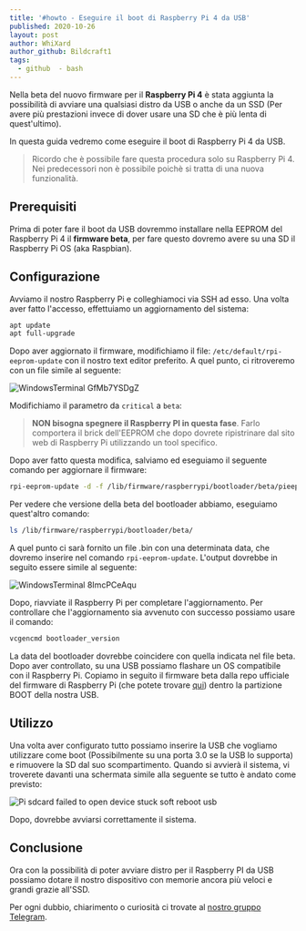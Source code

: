 ```yaml
---
title: '#howto - Eseguire il boot di Raspberry Pi 4 da USB'
published: 2020-10-26
layout: post
author: WhiXard
author_github: Bildcraft1
tags:
  - github  - bash
---
```

Nella beta del nuovo firmware per il **Raspberry Pi 4** è stata aggiunta la possibilità di avviare una qualsiasi distro da USB o anche da un SSD (Per avere più prestazioni invece di dover usare una SD che è più lenta di quest'ultimo).

In questa guida vedremo come eseguire il boot di Raspberry Pi 4 da USB.

> Ricordo che è possibile fare questa procedura solo su Raspberry Pi 4. Nei predecessori non è possibile poichè si tratta di una nuova funzionalità.

## Prerequisiti

Prima di poter fare il boot da USB dovremmo installare nella EEPROM del Raspberry Pi 4 il **firmware beta**, per fare questo dovremo avere su una SD il Raspberry Pi OS (aka Raspbian).

## Configurazione

Avviamo il nostro Raspberry Pi e colleghiamoci via SSH ad esso. Una volta aver fatto l'accesso, effettuiamo un aggiornamento del sistema:

```bash
apt update
apt full-upgrade
```

Dopo aver aggiornato il firmware, modifichiamo il file: `/etc/default/rpi-eeprom-update` con il nostro text editor preferito. A quel punto, ci ritroveremo con un file simile al seguente:

![WindowsTerminal GfMb7YSDgZ](storage/WindowsTerminal_GfMb7YSDgZ.png)

Modifichiamo il parametro da `critical` a `beta`:

> **NON bisogna spegnere il Raspberry PI in questa fase**. Farlo comportera il brick dell'EEPROM che dopo dovrete ripistrinare dal sito web di Raspberry Pi utilizzando un tool specifico.

Dopo aver fatto questa modifica, salviamo ed eseguiamo il seguente comando per aggiornare il firmware:

```bash
rpi-eeprom-update -d -f /lib/firmware/raspberrypi/bootloader/beta/pieeprom-YYYY-MM-DD.bin
```

Per vedere che versione della beta del bootloader abbiamo, eseguiamo quest'altro comando:

```bash
ls /lib/firmware/raspberrypi/bootloader/beta/
```

A quel punto ci sarà fornito un file .bin con una determinata data, che dovremo inserire nel comando `rpi-eeprom-update`. L'output dovrebbe in seguito essere simile al seguente:

![WindowsTerminal 8ImcPCeAqu](storage/WindowsTerminal_8ImcPCeAqu.png)

Dopo, riavviate il Raspberry Pi per completare l'aggiornamento. Per controllare che l'aggiornamento sia avvenuto con successo possiamo usare il comando:

```bash
vcgencmd bootloader_version
```

La data del bootloader dovrebbe coincidere con quella indicata nel file beta. Dopo aver controllato, su una USB possiamo flashare un OS compatibile con il Raspberry Pi. Copiamo in seguito il firmware beta dalla repo ufficiale del firmware di Raspberry Pi (che potete trovare <a href="https://github.com/raspberrypi/firmware/tree/master/boot">qui</a>) dentro la partizione BOOT della nostra USB.

## Utilizzo

Una volta aver configurato tutto possiamo inserire la USB che vogliamo utilizzare come boot (Possibilmente su una porta 3.0 se la USB lo supporta) e rimuovere la SD dal suo scompartimento. Quando si avvierà il sistema, vi troverete davanti una schermata simile alla seguente se tutto è andato come previsto:

![Pi sdcard failed to open device stuck soft reboot usb](storage/pi-sdcard-failed-to-open-device-stuck-soft-reboot-usb.png)

Dopo, dovrebbe avviarsi correttamente il sistema.

## Conclusione

Ora con la possibilità di poter avviare distro per il Raspberry PI da USB possiamo dotare il nostro dispositivo con memorie ancora più veloci e grandi grazie all'SSD.

Per ogni dubbio, chiarimento o curiosità ci trovate al <a href="https://t.me/linuxpeople">nostro gruppo Telegram</a>.
